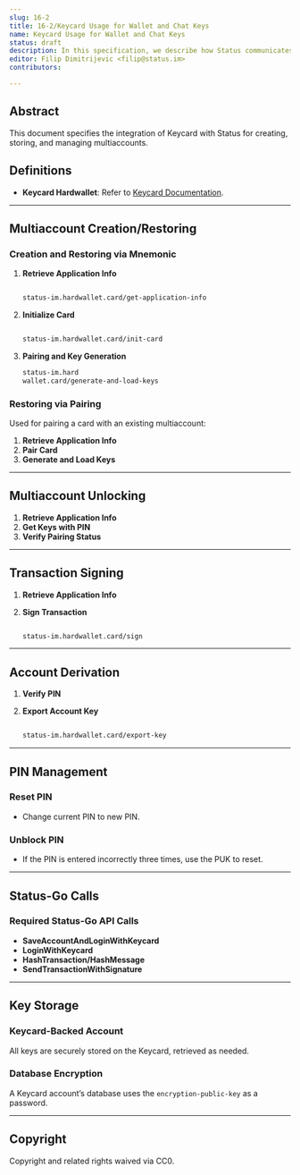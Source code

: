 ```yaml
---
slug: 16-2
title: 16-2/Keycard Usage for Wallet and Chat Keys
name: Keycard Usage for Wallet and Chat Keys
status: draft
description: In this specification, we describe how Status communicates with Keycard to create, store and use multiaccount.
editor: Filip Dimitrijevic <filip@status.im>
contributors:

---
```


## Abstract

This document specifies the integration of Keycard with Status
for creating, storing, and managing multiaccounts.

## Definitions

- **Keycard Hardwallet**: Refer to [Keycard Documentation](https://keycard.tech/docs/).

---

## Multiaccount Creation/Restoring

### Creation and Restoring via Mnemonic

1. **Retrieve Application Info**

   ```clojure

   status-im.hardwallet.card/get-application-info
   ```

2. **Initialize Card**

   ```clojure

   status-im.hardwallet.card/init-card
   ```

3. **Pairing and Key Generation**

   ```clojure
   status-im.hard
   wallet.card/generate-and-load-keys
   ```

### Restoring via Pairing

Used for pairing a card with an existing multiaccount:

1. **Retrieve Application Info**
2. **Pair Card**
3. **Generate and Load Keys**

---

## Multiaccount Unlocking

1. **Retrieve Application Info**
2. **Get Keys with PIN**
3. **Verify Pairing Status**

---

## Transaction Signing

1. **Retrieve Application Info**
2. **Sign Transaction**

   ```clojure

   status-im.hardwallet.card/sign
   ```

---

## Account Derivation

1. **Verify PIN**
2. **Export Account Key**

   ```clojure

   status-im.hardwallet.card/export-key
   ```

---

## PIN Management

### Reset PIN

- Change current PIN to new PIN.

### Unblock PIN

- If the PIN is entered incorrectly three times, use the PUK to reset.

---

## Status-Go Calls

### Required Status-Go API Calls

- **SaveAccountAndLoginWithKeycard**
- **LoginWithKeycard**
- **HashTransaction/HashMessage**
- **SendTransactionWithSignature**

---

## Key Storage

### Keycard-Backed Account

All keys are securely stored on the Keycard, retrieved as needed.

### Database Encryption

A Keycard account’s database uses the `encryption-public-key` as a password.

---

## Copyright

Copyright and related rights waived via CC0.
